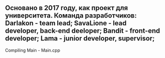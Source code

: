 Основано в 2017 году, как проект для университета.
Команда разработчиков:
	Darlakon - team lead;
	SavaLione - lead developer, back-end deeloper;
	Bandit - front-end developer;
	Lama - junior developer, supervisor;
-------
Compiling
Main - Main.cpp
